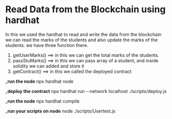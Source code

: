 # Read Data from the Blockchain using hardhat

In this we used the hardhat to read and write the data from the blockchain
we can read the marks of the students and also update the marks of the students.
we have three function there.
  1) getUserMarks() ==>  in this we can get the total marks of the students.
  2) passStuMarks() ==>  in this we can pass array of a student, and inside solidity we can added and store it
  2) getContract()  ==>  in this we called the deployed contract

___run the node__
npx hardhat node

___deploy the contract__
npx hardhat run --network localhost ./scripts/deploy.js 

___run the node__
npx hardhat compile

___run your scripts on node__
node ./scripts/Usertest.js

